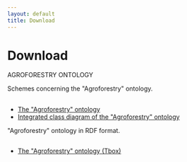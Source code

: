 ```yaml
---
layout: default
title: Download
---
```


<div class="post">
	<h1 class="pageTitle">Download</h1>
	<p class="intro">AGROFORESTRY ONTOLOGY</p>
	<p>Schemes concerning the "Agroforestry" ontology. </p>
	<h2></h2>
	<ul>
		<li><a href="{{ site.url }}/assets/download/ModeleAgroforestryDiagramFocusAgroforestry.pdf" title= "Agroforestry ontology" download>The "Agroforestry" ontology</a></li>
		<li><a href="{{ site.url }}/assets/download/ModeleAgroforestryDiagramRelationBetwenOntology.pdf" title="Integrated class diagram" download>Integrated class diagram of the "Agroforestry" ontology</a></li>
  	</ul>
	<p>"Agroforestry" ontology in RDF format.</p>
	<h2></h2>
	<ul>
		<li><a href="{{ site.url }}/assets/download/AgroforestryTbox.owl" title= "Agroforestry ontology" download>The "Agroforestry" ontology (Tbox)</a></li>
  	</ul>
</div>
